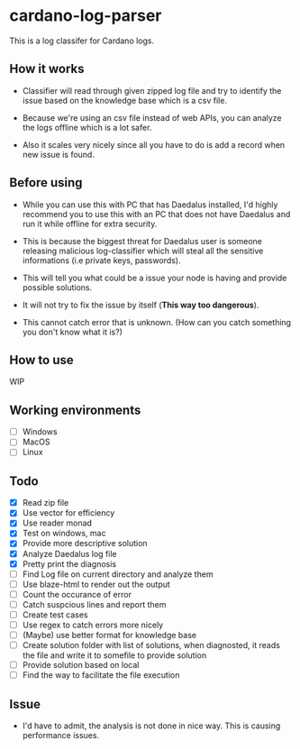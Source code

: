 # cardano-log-parser

This is a log classifer for Cardano logs.

## How it works

- Classifier will read through given zipped log file and try to identify the issue based on the knowledge base which is a csv file.

- Because we're using an csv file instead of web APIs, you can analyze the logs offline which is a lot safer.

- Also it scales very nicely since all you have to do is add a record when new issue is found.

## Before using

- While you can use this with PC that has Daedalus installed, I'd highly recommend you to use this with an PC that does not have Daedalus and run it while offline for extra security.

- This is because the biggest threat for Daedalus user is someone releasing malicious log-classifier which will steal all the sensitive informations (i.e private keys, passwords).

- This will tell you what could be a issue your node is having and provide possible solutions.

- It will not try to fix the issue by itself (**This way too dangerous**).

- This cannot catch error that is unknown. (How can you catch something you don't know what it is?)

## How to use

WIP

## Working environments

- [ ] Windows
- [ ] MacOS
- [ ] Linux

## Todo

- [x] Read zip file
- [x] Use vector for efficiency
- [x] Use reader monad
- [x] Test on windows, mac
- [x] Provide more descriptive solution
- [x] Analyze Daedalus log file
- [x] Pretty print the diagnosis
- [ ] Find Log file on current directory and analyze them
- [ ] Use blaze-html to render out the output
- [ ] Count the occurance of error
- [ ] Catch suspcious lines and report them
- [ ] Create test cases
- [ ] Use regex to catch errors more nicely
- [ ] (Maybe) use better format for knowledge base
- [ ] Create solution folder with list of solutions, when diagnosted, it reads the file and write it to somefile to provide solution
- [ ] Provide solution based on local
- [ ] Find the way to facilitate the file execution

## Issue

- I'd have to admit, the analysis is not done in nice way. This is causing performance issues.